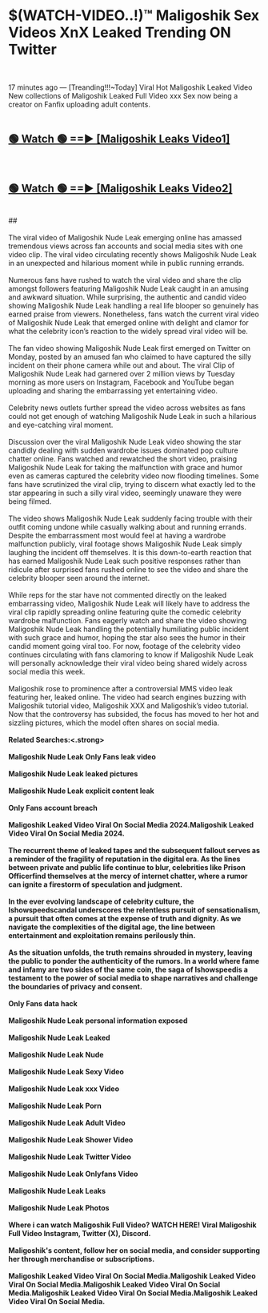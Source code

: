 # $(WATCH-VIDEO..!)™ Maligoshik Sex Videos XnX Leaked Trending ON Twitter<br>
<br>

17 minutes ago — [Treanding!!!~Today] Viral Hot Maligoshik Leaked Video New collections of Maligoshik Leaked Full Video xxx Sex now being a creator on Fanfix uploading adult contents.
<br>
 <br>

##  <a href="https://best2vid.blogspot.com?title=Maligoshik">🟢 Watch 🟢 ==► [Maligoshik Leaks Video1]</a><br>
  <br>

##  <a href="https://best2vid.blogspot.com?title=Maligoshik">🟢 Watch 🟢 ==► [Maligoshik Leaks Video2]</a><br>
  <br>
  ##
  <br>
  <br>
The viral video of Maligoshik Nude Leak emerging online has amassed tremendous views across fan accounts and social media sites with one video clip. The viral video circulating recently shows Maligoshik Nude Leak in an unexpected and hilarious moment while in public running errands.
<br><br>
Numerous fans have rushed to watch the viral video and share the clip amongst followers featuring Maligoshik Nude Leak caught in an amusing and awkward situation. While surprising, the authentic and candid video showing Maligoshik Nude Leak handling a real life blooper so genuinely has earned praise from viewers. Nonetheless, fans watch the current viral video of Maligoshik Nude Leak that emerged online with delight and clamor for what the celebrity icon’s reaction to the widely spread viral video will be.
<br><br>
The fan video showing Maligoshik Nude Leak first emerged on Twitter on Monday, posted by an amused fan who claimed to have captured the silly incident on their phone camera while out and about. The viral Clip of Maligoshik Nude Leak had garnered over 2 million views by Tuesday morning as more users on Instagram, Facebook and YouTube began uploading and sharing the embarrassing yet entertaining video.
<br><br>
Celebrity news outlets further spread the video across websites as fans could not get enough of watching Maligoshik Nude Leak in such a hilarious and eye-catching viral moment.
<br><br>
Discussion over the viral Maligoshik Nude Leak video showing the star candidly dealing with sudden wardrobe issues dominated pop culture chatter online. Fans watched and rewatched the short video, praising Maligoshik Nude Leak for taking the malfunction with grace and humor even as cameras captured the celebrity video now flooding timelines. Some fans have scrutinized the viral clip, trying to discern what exactly led to the star appearing in such a silly viral video, seemingly unaware they were being filmed.
<br><br>
The video shows Maligoshik Nude Leak suddenly facing trouble with their outfit coming undone while casually walking about and running errands. Despite the embarrassment most would feel at having a wardrobe malfunction publicly, viral footage shows Maligoshik Nude Leak simply laughing the incident off themselves. It is this down-to-earth reaction that has earned Maligoshik Nude Leak such positive responses rather than ridicule after surprised fans rushed online to see the video and share the celebrity blooper seen around the internet.
<br><br>
While reps for the star have not commented directly on the leaked embarrassing video, Maligoshik Nude Leak will likely have to address the viral clip rapidly spreading online featuring quite the comedic celebrity wardrobe malfunction. Fans eagerly watch and share the video showing Maligoshik Nude Leak handling the potentially humiliating public incident with such grace and humor, hoping the star also sees the humor in their candid moment going viral too. For now, footage of the celebrity video continues circulating with fans clamoring to know if Maligoshik Nude Leak will personally acknowledge their viral video being shared widely across social media this week.
<br><br>
Maligoshik rose to prominence after a controversial MMS video leak featuring her, leaked online. The video had search engines buzzing with Maligoshik tutorial video, Maligoshik XXX and Maligoshik’s video tutorial. Now that the controversy has subsided, the focus has moved to her hot and sizzling pictures, which the model often shares on social media.
<br><br>
<strong>Related Searches:<.strong>
<br><br>
Maligoshik Nude Leak Only Fans leak video
<br><br>
Maligoshik Nude Leak leaked pictures
<br><br>
Maligoshik Nude Leak explicit content leak
<br><br>
Only Fans account breach
<br><br>
Maligoshik Leaked Video Viral On Social Media 2024.Maligoshik Leaked Video Viral On Social Media 2024.
<br><br>
The recurrent theme of leaked tapes and the subsequent fallout serves as a reminder of the fragility of reputation in the digital era. As the lines between private and public life continue to blur, celebrities like Prison Officerfind themselves at the mercy of internet chatter, where a rumor can ignite a firestorm of speculation and judgment.
<br><br>
In the ever evolving landscape of celebrity culture, the Ishowspeedscandal underscores the relentless pursuit of sensationalism, a pursuit that often comes at the expense of truth and dignity. As we navigate the complexities of the digital age, the line between entertainment and exploitation remains perilously thin.
<br><br>
As the situation unfolds, the truth remains shrouded in mystery, leaving the public to ponder the authenticity of the rumors. In a world where fame and infamy are two sides of the same coin, the saga of Ishowspeedis a testament to the power of social media to shape narratives and challenge the boundaries of privacy and consent.
<br><br>
Only Fans data hack
<br><br>
Maligoshik Nude Leak personal information exposed
<br><br>
Maligoshik Nude Leak Leaked
<br><br>
Maligoshik Nude Leak Nude
<br><br>
Maligoshik Nude Leak Sexy Video
<br><br>
Maligoshik Nude Leak xxx Video
<br><br>
Maligoshik Nude Leak Porn
<br><br>
Maligoshik Nude Leak Adult Video
<br><br>
Maligoshik Nude Leak Shower Video
<br><br>
Maligoshik Nude Leak Twitter Video
<br><br>
Maligoshik Nude Leak Onlyfans Video
<br><br>
Maligoshik Nude Leak Leaks
<br><br>
Maligoshik Nude Leak Photos
<br><br>
Where i can watch Maligoshik Full Video? WATCH HERE! Viral Maligoshik Full Video Instagram, Twitter (X), Discord.
<br><br>
Maligoshik's content, follow her on social media, and consider supporting her through merchandise or subscriptions.
<br><br>
Maligoshik Leaked Video Viral On Social Media.Maligoshik Leaked Video Viral On Social Media.Maligoshik Leaked Video Viral On Social Media.Maligoshik Leaked Video Viral On Social Media.Maligoshik Leaked Video Viral On Social Media.